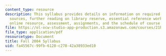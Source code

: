 ```yaml
---
content_type: resource
description: This syllabus provides details on information on required books, online
  sources, further reading on library reserve, essential reference works in the library,
  online resource, assessment, assignments, and the schedule of course topics.
file: https://ol-ocw-studio-app-production.s3.amazonaws.com/courses/21h-402-the-making-of-a-roman-emperor-fall-2005/fa45567c99fb6128c27842a38933ed10_MIT21H_402f05_syllf04.pdf
file_type: application/pdf
resourcetype: Document
title: Fall 2004 Syllabus
uid: fa45567c-99fb-6128-c278-42a38933ed10
---
```

